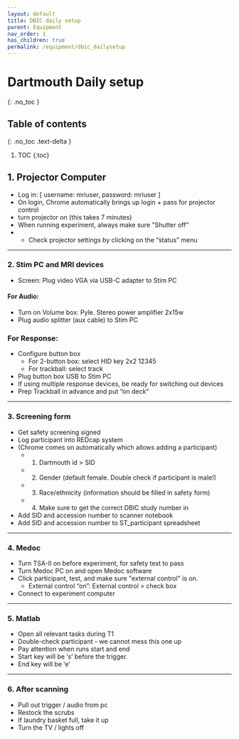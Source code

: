 ```yaml
---
layout: default
title: DBIC daily setup
parent: Equipment
nav_order: 1
has_children: true
permalink: /equipment/dbic_dailysetup
---
```



# Dartmouth Daily setup
{: .no_toc }

## Table of contents
{: .no_toc .text-delta }

1. TOC
{:toc}

## 1. Projector Computer
* Log in: [ username: mriuser, password: mriuser ]
* On login, Chrome automatically brings up login + pass for projector control
* turn projector on (this takes 7 minutes)
* When running experiment, always make sure "Shutter off"
* + Check projector settings by clicking on the “status” menu

---

### 2. Stim PC and MRI devices
* Screen: Plug video VGA via USB-C adapter to Stim PC

#### For Audio:
* Turn on Volume box: Pyle. Stereo power amplifier 2x15w
* Plug audio splitter (aux cable) to Stim PC

### For Response:
* Configure button box
    * For 2-button box: select HID key 2x2 12345
    * For trackball: select track
* Plug button box USB to Stim PC
* If using multiple response devices, be ready for switching out devices
* Prep Trackball in advance and put “on deck”

---

### 3. Screening form
* Get safety screening signed
* Log participant into REDcap system
* (Chrome comes on automatically which allows adding a participant)
    * 1. Dartmouth id > SID
    * 2. Gender (default female. Double check if participant is male!)
    * 3. Race/ethnicity (information should be filled in safety form)
    * 4. Make sure to get the correct DBIC study number in
* Add SID and accession number to scanner notebook
* Add SID and accession number to ST_participant spreadsheet

---

### 4. Medoc
* Turn TSA-II on before experiment, for safety test to pass
* Turn Medoc PC on and open Medoc software
* Click participant, test, and make sure "external control" is on.
    * External control “on”: External control > check box
* Connect to experiment computer

---

### 5. Matlab
* Open all relevant tasks during T1
* Double-check participant - we cannot mess this one up
* Pay attention when runs start and end
* Start key will be ‘s’ before the trigger.
* End key will be ‘e’

---

### 6. After scanning
* Pull out trigger / audio from pc
* Restock the scrubs
* If laundry basket full, take it up
* Turn the TV / lights off
